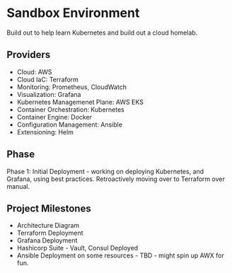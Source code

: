 # Sandbox Environment

Build out to help learn Kubernetes and build out a cloud homelab.

## Providers
* Cloud: AWS 
* Cloud IaC: Terraform
* Monitoring: Prometheus, CloudWatch
* Visualization: Grafana
* Kubernetes Managemenet Plane: AWS EKS
* Container Orchestration: Kubernetes
* Container Engine: Docker
* Configuration Management: Ansible
* Extensioning: Helm

## Phase
Phase 1: Initial Deployment - working on deploying Kubernetes, and Grafana, using best practices. Retroactively moving over to Terraform over manual.

## Project Milestones
* Architecture Diagram
* Terraform Deployment
* Grafana Deployment
* Hashicorp Suite - Vault, Consul Deployed
* Ansible Deployment on some resources - TBD - might spin up AWX for fun.

